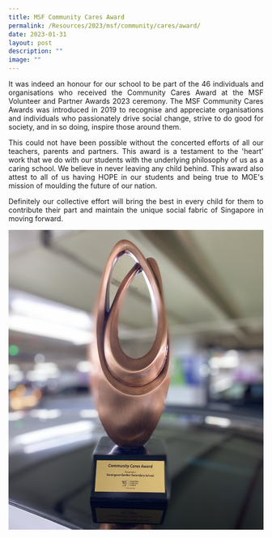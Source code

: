 ```yaml
---
title: MSF Community Cares Award
permalink: /Resources/2023/msf/community/cares/award/
date: 2023-01-31
layout: post
description: ""
image: ""
---
```

<p style="text-align: justify;">It was indeed an honour for our school to be part of the 46 individuals and organisations who received the Community Cares Award at the MSF Volunteer and Partner Awards 2023 ceremony. The MSF Community Cares Awards was introduced in 2019 to recognise and appreciate organisations and individuals who passionately drive social change, strive to do good for society, and in so doing, inspire those around them.
	
<p style="text-align: justify;">This could not have been possible without the concerted efforts of all our teachers, parents and partners. This award is a testament to the 'heart' work that we do with our students with the underlying philosophy of us as a caring school. We believe in never leaving any child behind. This award also attest to all of us having HOPE in our students and being true to MOE's mission of moulding the future of our nation.
	
<p style="text-align: justify;">Definitely our collective effort will bring the best in every child for them to contribute their part and maintain the unique social fabric of Singapore in moving forward.</p>
	
	

![](/images/Announcements/msf.jpg)